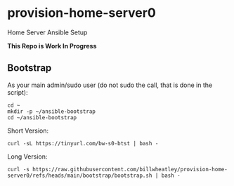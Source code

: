 # provision-home-server0

Home Server Ansible Setup

**This Repo is Work In Progress**

## Bootstrap

As your main admin/sudo user (do not sudo the call, that is done in the script):

```console
cd ~
mkdir -p ~/ansible-bootstrap
cd ~/ansible-bootstrap
```

Short Version:

```console
curl -sL https://tinyurl.com/bw-s0-btst | bash -
```

Long Version:

```console
curl -s https://raw.githubusercontent.com/billwheatley/provision-home-server0/refs/heads/main/bootstrap/bootstrap.sh | bash -
```